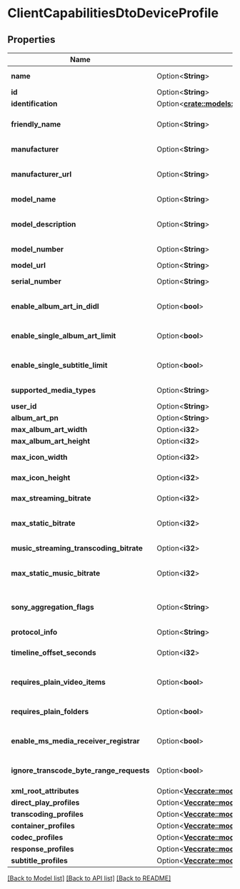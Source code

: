 # ClientCapabilitiesDtoDeviceProfile

## Properties

Name | Type | Description | Notes
------------ | ------------- | ------------- | -------------
**name** | Option<**String**> | Gets or sets the name of this device profile. | [optional]
**id** | Option<**String**> | Gets or sets the Id. | [optional]
**identification** | Option<[**crate::models::DeviceProfileIdentification**](DeviceProfile_Identification.md)> |  | [optional]
**friendly_name** | Option<**String**> | Gets or sets the friendly name of the device profile, which can be shown to users. | [optional]
**manufacturer** | Option<**String**> | Gets or sets the manufacturer of the device which this profile represents. | [optional]
**manufacturer_url** | Option<**String**> | Gets or sets an url for the manufacturer of the device which this profile represents. | [optional]
**model_name** | Option<**String**> | Gets or sets the model name of the device which this profile represents. | [optional]
**model_description** | Option<**String**> | Gets or sets the model description of the device which this profile represents. | [optional]
**model_number** | Option<**String**> | Gets or sets the model number of the device which this profile represents. | [optional]
**model_url** | Option<**String**> | Gets or sets the ModelUrl. | [optional]
**serial_number** | Option<**String**> | Gets or sets the serial number of the device which this profile represents. | [optional]
**enable_album_art_in_didl** | Option<**bool**> | Gets or sets a value indicating whether EnableAlbumArtInDidl. | [optional][default to false]
**enable_single_album_art_limit** | Option<**bool**> | Gets or sets a value indicating whether EnableSingleAlbumArtLimit. | [optional][default to false]
**enable_single_subtitle_limit** | Option<**bool**> | Gets or sets a value indicating whether EnableSingleSubtitleLimit. | [optional][default to false]
**supported_media_types** | Option<**String**> | Gets or sets the SupportedMediaTypes. | [optional]
**user_id** | Option<**String**> | Gets or sets the UserId. | [optional]
**album_art_pn** | Option<**String**> | Gets or sets the AlbumArtPn. | [optional]
**max_album_art_width** | Option<**i32**> | Gets or sets the MaxAlbumArtWidth. | [optional]
**max_album_art_height** | Option<**i32**> | Gets or sets the MaxAlbumArtHeight. | [optional]
**max_icon_width** | Option<**i32**> | Gets or sets the maximum allowed width of embedded icons. | [optional]
**max_icon_height** | Option<**i32**> | Gets or sets the maximum allowed height of embedded icons. | [optional]
**max_streaming_bitrate** | Option<**i32**> | Gets or sets the maximum allowed bitrate for all streamed content. | [optional]
**max_static_bitrate** | Option<**i32**> | Gets or sets the maximum allowed bitrate for statically streamed content (= direct played files). | [optional]
**music_streaming_transcoding_bitrate** | Option<**i32**> | Gets or sets the maximum allowed bitrate for transcoded music streams. | [optional]
**max_static_music_bitrate** | Option<**i32**> | Gets or sets the maximum allowed bitrate for statically streamed (= direct played) music files. | [optional]
**sony_aggregation_flags** | Option<**String**> | Gets or sets the content of the aggregationFlags element in the urn:schemas-sonycom:av namespace. | [optional]
**protocol_info** | Option<**String**> | Gets or sets the ProtocolInfo. | [optional]
**timeline_offset_seconds** | Option<**i32**> | Gets or sets the TimelineOffsetSeconds. | [optional][default to 0]
**requires_plain_video_items** | Option<**bool**> | Gets or sets a value indicating whether RequiresPlainVideoItems. | [optional][default to false]
**requires_plain_folders** | Option<**bool**> | Gets or sets a value indicating whether RequiresPlainFolders. | [optional][default to false]
**enable_ms_media_receiver_registrar** | Option<**bool**> | Gets or sets a value indicating whether EnableMSMediaReceiverRegistrar. | [optional][default to false]
**ignore_transcode_byte_range_requests** | Option<**bool**> | Gets or sets a value indicating whether IgnoreTranscodeByteRangeRequests. | [optional][default to false]
**xml_root_attributes** | Option<[**Vec<crate::models::XmlAttribute>**](XmlAttribute.md)> | Gets or sets the XmlRootAttributes. | [optional]
**direct_play_profiles** | Option<[**Vec<crate::models::DirectPlayProfile>**](DirectPlayProfile.md)> | Gets or sets the direct play profiles. | [optional]
**transcoding_profiles** | Option<[**Vec<crate::models::TranscodingProfile>**](TranscodingProfile.md)> | Gets or sets the transcoding profiles. | [optional]
**container_profiles** | Option<[**Vec<crate::models::ContainerProfile>**](ContainerProfile.md)> | Gets or sets the container profiles. | [optional]
**codec_profiles** | Option<[**Vec<crate::models::CodecProfile>**](CodecProfile.md)> | Gets or sets the codec profiles. | [optional]
**response_profiles** | Option<[**Vec<crate::models::ResponseProfile>**](ResponseProfile.md)> | Gets or sets the ResponseProfiles. | [optional]
**subtitle_profiles** | Option<[**Vec<crate::models::SubtitleProfile>**](SubtitleProfile.md)> | Gets or sets the subtitle profiles. | [optional]

[[Back to Model list]](../README.md#documentation-for-models) [[Back to API list]](../README.md#documentation-for-api-endpoints) [[Back to README]](../README.md)


